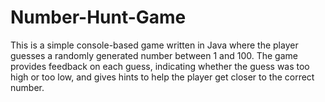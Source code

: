 # Number-Hunt-Game
This is a simple console-based game written in Java where the player guesses a randomly generated number between 1 and 100. The game provides feedback on each guess, indicating whether the guess was too high or too low, and gives hints to help the player get closer to the correct number.
